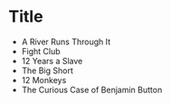 # Title
* A River Runs Through It
* Fight Club
* 12 Years a Slave
* The Big Short
* 12 Monkeys
* The Curious Case of Benjamin Button
